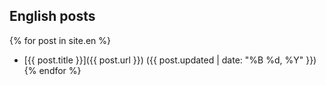 ## English posts

{% for post in site.en %}
- [{{ post.title }}]({{ post.url }}) ({{ post.updated | date: "%B %d, %Y" }})
{% endfor %}
